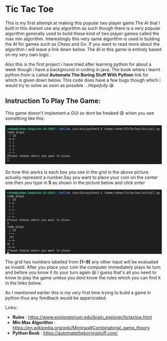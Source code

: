 # Tic Tac Toe 
This is my first attempt at making this popular two player game.The AI that I built in this doesnt use any algorithm as such though there is a very popular algorithm generally used to build these kind of two player games called the max min algorithm. Interestingly this very same algorithm is used in bulding the AI for games such as Chess and Go. If you want to read more about the algorithm i will leave a link down below. The AI in this game is entirely based on my very own logic.

Also this is the first project i have tried after learning python for about a week though i have a background in coding in  java. The book where i learnt python from is called **Automate The Boring Stuff With Python** link for which is given down below. This code does have a few bugs though which i would try to solve as soon as possible ...*Hopefully* :laughing:

## Instruction To Play The Game:
This game doesn't implement a GUI so dont be freaked :anguished: when you see something like this:

![GitHub Logo](/Img1.png)
 
So how this works is each box you see in the grid in the above picture actually represent a number.Say you want to place your coin on the center one then you type in **5** as shown in the picture below and click enter

![GitHub Logo](/Img2.png)

The grid has numbers labelled from  **(1~9)** any other input will be evaluated as invalid. After you place your coin the computer immediately plays its turn and before you know it its your turn again :smiley:.I guess that's all you need to know to play the game unless you dont know the rules which you can find it in the links below.

As I mentioned eariler this is my very first time trying to build a game in python thus any feedback would be appericiated.

Links:
- **Rules** : https://www.exploratorium.edu/brain_explorer/tictactoe.html
- **Min Max Algorithm** : https://en.wikipedia.org/wiki/Minimax#Combinatorial_game_theory
- **Python Book** : https://automatetheboringstuff.com/
